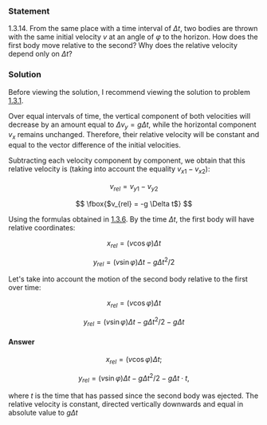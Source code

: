 ###  Statement

$1.3.14.$ From the same place with a time interval of $\Delta t$, two bodies are thrown with the same initial velocity $v$ at an angle of $\varphi$ to the horizon. How does the first body move relative to the second? Why does the relative velocity depend only on $\Delta t$?

### Solution

Before viewing the solution, I recommend viewing the solution to problem [1.3.1](../1.3.1).

Over equal intervals of time, the vertical component of both velocities will decrease by an amount equal to $\Delta v_y = g \Delta t$, while the horizontal component $v_x$ remains unchanged. Therefore, their relative velocity will be constant and equal to the vector difference of the initial velocities.

Subtracting each velocity component by component, we obtain that this relative velocity is (taking into account the equality $v_{x1} - v_{x2}$):

$$
v_{rel} = v_{y1} - v_{y2}
$$

$$
\fbox{$v_{rel} = -g \Delta t$}
$$

Using the formulas obtained in [1.3.6](../1.3.6). By the time $\Delta t$, the first body will have relative coordinates:

$$
x_{{rel}}=(v\cos\varphi)\Delta t
$$

$$
y_{{rel}}=(v\sin\varphi)\Delta t-g\Delta t^{2}/2
$$

Let's take into account the motion of the second body relative to the first over time:

$$
x_{{rel}}=(v\cos\varphi)\Delta t
$$

$$
y_{{rel}}=(v\sin\varphi)\Delta t-g\Delta t^{2}/2 - g \Delta t
$$

#### Answer

$$
x_{{rel}}=(v\cos\varphi)\Delta t;
$$

$$
y_{{rel}}=(v\sin\varphi)\Delta t-g\Delta t^{2}/2-g\Delta t\cdot t,
$$

where $t$ is the time that has passed since the second body was ejected. The relative velocity is constant, directed vertically downwards and equal in absolute value to $g \Delta t$
